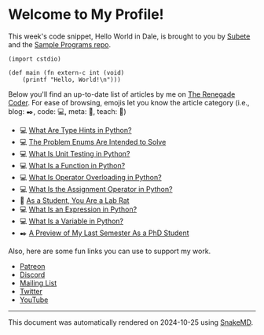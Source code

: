 # Welcome to My Profile!

This week's code snippet, Hello World in Dale, is brought to you by [Subete](https://subete.jeremygrifski.com/en/latest/) and the [Sample Programs repo](https://sampleprograms.io/).

```Dale
(import cstdio)

(def main (fn extern-c int (void)
    (printf "Hello, World!\n")))
```

Below you'll find an up-to-date list of articles by me on [The Renegade Coder](https://therenegadecoder.com). For ease of browsing, emojis let you know the article category (i.e., blog: :black_nib:, code: :computer:, meta: :thought_balloon:, teach: :apple:)

- :computer: [What Are Type Hints in Python?](https://therenegadecoder.com/code/what-are-type-hints-in-python/)
- :computer: [The Problem Enums Are Intended to Solve](https://therenegadecoder.com/code/the-problem-enums-are-intended-to-solve/)
- :computer: [What Is Unit Testing in Python?](https://therenegadecoder.com/code/what-is-unit-testing-in-python/)
- :computer: [What Is a Function in Python?](https://therenegadecoder.com/code/what-is-a-function-in-python/)
- :computer: [What Is Operator Overloading in Python?](https://therenegadecoder.com/code/what-is-operator-overloading-in-python/)
- :computer: [What Is the Assignment Operator in Python?](https://therenegadecoder.com/code/what-is-the-assignment-operator-in-python/)
- :apple: [As a Student, You Are a Lab Rat](https://therenegadecoder.com/teach/as-a-student-you-are-a-lab-rat/)
- :computer: [What Is an Expression in Python?](https://therenegadecoder.com/code/what-is-an-expression-in-python/)
- :computer: [What Is a Variable in Python?](https://therenegadecoder.com/code/what-is-a-variable-in-python/)
- :black_nib: [A Preview of My Last Semester As a PhD Student](https://therenegadecoder.com/blog/a-preview-of-my-last-semester-as-a-phd-student/)

Also, here are some fun links you can use to support my work.

- [Patreon](https://www.patreon.com/TheRenegadeCoder)
- [Discord](https://discord.gg/Jhmtj7Z)
- [Mailing List](https://therenegadecoder.com/about/newsletter)
- [Twitter](https://twitter.com/RenegadeCoder94)
- [YouTube](https://www.youtube.com/channel/UCpyoVwOqYRlSAEUPEn7P9hw)

***

This document was automatically rendered on 2024-10-25 using [SnakeMD](https://www.snakemd.io).